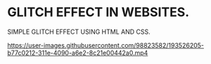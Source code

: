 # GLITCH EFFECT IN WEBSITES.
SIMPLE GLITCH EFFECT USING HTML AND CSS.

https://user-images.githubusercontent.com/98823582/193526205-b77c0212-311e-4090-a6e2-8c21e00442a0.mp4
